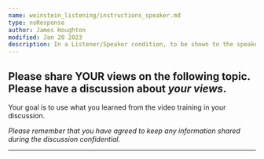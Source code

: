 ```yaml
---
name: weinstein_listening/instructions_speaker.md
type: noResponse
author: James Houghton
modified: Jan 20 2023
description: In a Listener/Speaker condition, to be shown to the speaker during discussion
---
```


## Please share YOUR views on the following topic. Please have a discussion about _your views_.

Your goal is to use what you learned from the video training in your discussion.

_Please remember that you have agreed to keep any information shared during the discussion confidential._

---
